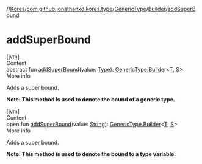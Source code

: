 //[Kores](../../../index.md)/[com.github.jonathanxd.kores.type](../../index.md)/[GenericType](../index.md)/[Builder](index.md)/[addSuperBound](add-super-bound.md)



# addSuperBound  
[jvm]  
Content  
abstract fun [addSuperBound](add-super-bound.md)(value: [Type](https://docs.oracle.com/javase/8/docs/api/java/lang/reflect/Type.html)): [GenericType.Builder](index.md)<[T](index.md), [S](index.md)>  
More info  


Adds a super bound.



**Note: This method is used to denote the bound of a generic type.**

  


[jvm]  
Content  
open fun [addSuperBound](add-super-bound.md)(value: [String](https://kotlinlang.org/api/latest/jvm/stdlib/kotlin/-string/index.html)): [GenericType.Builder](index.md)<[T](index.md), [S](index.md)>  
More info  


Adds a super bound.



**Note: This method is used to denote the bound to a type variable.**

  




